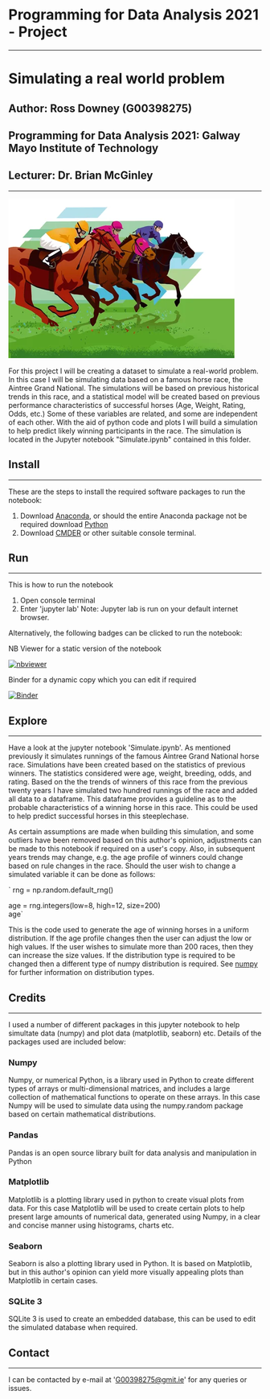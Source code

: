 # Programming for Data Analysis 2021 - Project
***

# Simulating a real world problem

## Author: Ross Downey (G00398275)

## Programming for Data Analysis 2021: Galway Mayo Institute of Technology

## Lecturer: Dr. Brian McGinley
***

![](https://github.com/G00398275/PFDA-Simulate/blob/main/images/horse_finish_line.png?raw=true) 

For this project I will be creating a dataset to simulate a real-world problem. In this case I will be simulating data based on a famous horse race, the Aintree Grand National. The simulations will be based on previous historical trends in this race, and a statistical model will be created based on previous performance characteristics of successful horses (Age, Weight, Rating, Odds, etc.)  Some of these variables are related, and some are independent of each other. With the aid of python code and plots I will build a simulation to help predict likely winning participants in the race.
The simulation is located in the Jupyter notebook "Simulate.ipynb" contained in this folder.

## Install
***


These are the steps to install the required software packages to run the notebook:

1. Download [Anaconda](https://www.anaconda.com/),
 or should the entire Anaconda package not be required download [Python](https://www.python.org/downloads/)
2. Download [CMDER](https://cmder.net/) or other suitable console terminal.


## Run
***

This is how to run the notebook

1. Open console terminal
2. Enter 'jupyter lab'
Note: Jupyter lab is run on your default internet browser. 

Alternatively, the following badges can be clicked to run the notebook:

NB Viewer for a static version of the notebook  

[![nbviewer](https://raw.githubusercontent.com/jupyter/design/master/logos/Badges/nbviewer_badge.svg)](https://github.com/G00398275/PFDA-Simulate/blob/main/Simulate.ipynb)  


Binder for a dynamic copy which you can edit if required

[![Binder](https://mybinder.org/badge_logo.svg)](https://mybinder.org/v2/gh/G00398275/PFDA-Simulate/HEAD?labpath=Simulate.ipynb)

## Explore
***

Have a look at the jupyter notebook 'Simulate.ipynb'. As mentioned previously it simulates runnings of the famous Aintree Grand National horse race. Simulations have been created based on the statistics of previous winners. The statistics considered were age, weight, breeding, odds, and rating. Based on the the trends of winners of this race from the previous twenty years I have simulated two hundred runnings of the race and added all data to a dataframe. This dataframe provides a guideline as to the probable characteristics of a winning horse in this race. This could be used to help predict successful horses in this steeplechase.  

As certain assumptions are made when building this simulation, and some outliers have been removed based on this author's opinion, adjustments can be made to this notebook if required on a user's copy. Also, in subsequent years trends may change, e.g. the age profile of winners could change based on rule changes in the race. Should the user wish to change a simulated variable it can be done as follows:

` rng = np.random.default_rng()   

age = rng.integers(low=8, high=12, size=200)  
age`  


This is the code used to generate the age of winning horses in a uniform distribution. If the age profile changes then the user can adjust the low or high values. If the user wishes to simulate more than 200 races, then they can increase the size values. If the distribution type is required to be changed then a different type of numpy distribution is required. See [numpy](https://numpy.org/doc/stable/user/) for further information on distribution types.  


## Credits
***

I used a number of different packages in this jupyter notebook to help simultate data (numpy) and plot data (matplotlib, seaborn) etc. 
Details of the packages used are included below:

### Numpy

Numpy, or numerical Python, is a library used in Python to create different types of arrays or multi-dimensional matrices, and includes a large collection of mathematical functions to operate on these arrays. In this case Numpy will be used to simulate data using the numpy.random package based on certain mathematical distributions.  

### Pandas
 
Pandas is an open source library built for data analysis and manipulation in Python

### Matplotlib
  
Matplotlib is a plotting library used in python to create visual plots from data. For this case Matplotlib will be used to create certain plots to help present large amounts of numerical data, generated using Numpy, in a clear and concise manner using histograms, charts etc.  

### Seaborn  
 
Seaborn is also a plotting library used in Python. It is based on Matplotlib, but in this author's opinion can yield more visually appealing plots than Matplotlib in certain cases.  

### SQLite 3  

SQLite 3 is used to create an embedded database, this can be used to edit the simulated database when required.  


## Contact 
*** 

I can be contacted by e-mail at 'G00398275@gmit.ie' for any queries or issues.